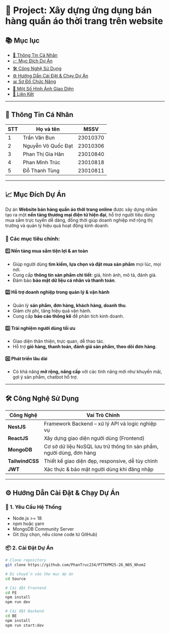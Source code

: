 # 🛒 Project: Xây dựng ứng dụng bán hàng quần áo thời trang trên website

## 📚 Mục lục

- [👤 Thông Tin Cá Nhân](#-thông-tin-cá-nhân)
- [📈 Mục Đích Dự Án](#-mục-đích-dự-án)
- [🛠️ Công Nghệ Sử Dụng](#️-công-nghệ-sử-dụng)
- [⚙️ Hướng Dẫn Cài Đặt & Chạy Dự Án](#️-hướng-dẫn-cài-đặt--chạy-dự-án)
- [📊 Sơ Đồ Chức Năng](#-sơ-đồ-chức-năng)
- [📸 Một Số Hình Ảnh Giao Diện](#-một-số-hình-ảnh-giao-diện)
- [🔗 Liên Kết](#-liên-kết)

---

## 👤 Thông Tin Cá Nhân

| STT | Họ và tên          | MSSV      |
|-----|--------------------|-----------|
| 1   | Trần Văn Bun       | 23010370  |
| 2   | Nguyễn Võ Quốc Đạt | 23010306  |
| 3   | Phan Thị Gia Hân   | 23010840  |
| 4   | Phan Minh Trúc     | 23010818  |
| 5   | Đỗ Thanh Tùng      | 23010811  |

---

## 📈 Mục Đích Dự Án

Dự án **Website bán hàng quần áo thời trang online** được xây dựng nhằm tạo ra một **nền tảng thương mại điện tử hiện đại**, hỗ trợ người tiêu dùng mua sắm trực tuyến dễ dàng, đồng thời giúp doanh nghiệp mở rộng thị trường và quản lý hiệu quả hoạt động kinh doanh.

### 🎯 Các mục tiêu chính:

#### 1️⃣ Nền tảng mua sắm tiện lợi & an toàn  
- Giúp người dùng **tìm kiếm, lựa chọn và đặt mua sản phẩm** mọi lúc, mọi nơi.  
- Cung cấp **thông tin sản phẩm chi tiết**: giá, hình ảnh, mô tả, đánh giá.  
- Đảm bảo **bảo mật dữ liệu cá nhân và thanh toán**.  

#### 2️⃣ Hỗ trợ doanh nghiệp trong quản lý & vận hành  
- Quản lý **sản phẩm, đơn hàng, khách hàng, doanh thu**.  
- Giảm chi phí, tăng hiệu quả vận hành.  
- Cung cấp **báo cáo thống kê** để phân tích kinh doanh.  

#### 3️⃣ Trải nghiệm người dùng tối ưu  
- Giao diện thân thiện, trực quan, dễ thao tác.  
- Hỗ trợ **giỏ hàng, thanh toán, đánh giá sản phẩm, theo dõi đơn hàng**.  

#### 4️⃣ Phát triển lâu dài  
- Có khả năng **mở rộng, nâng cấp** với các tính năng mới như khuyến mãi, gợi ý sản phẩm, chatbot hỗ trợ.  

---

## 🛠️ Công Nghệ Sử Dụng

| Công Nghệ     | Vai Trò Chính                            |
|----------------|-------------------------------------------|
| **NestJS**     | Framework Backend – xử lý API và logic nghiệp vụ |
| **ReactJS**    | Xây dựng giao diện người dùng (Frontend) |
| **MongoDB**    | Cơ sở dữ liệu NoSQL lưu trữ thông tin sản phẩm, người dùng, đơn hàng |
| **TailwindCSS**| Thiết kế giao diện đẹp, responsive, dễ tùy chỉnh |
| **JWT**        | Xác thực & bảo mật người dùng khi đăng nhập |

---

## ⚙️ Hướng Dẫn Cài Đặt & Chạy Dự Án

### 🔧 1. Yêu Cầu Hệ Thống
- Node.js >= 18  
- npm hoặc yarn  
- MongoDB Community Server  
- Git (tùy chọn, nếu clone code từ GitHub)

### 📦 2. Cài Đặt Dự Án
```bash
# Clone repository
git clone https://github.com/PhanTruc234/PTTKPM25-26_N05_Nhom2

# Di chuyển vào thư mục dự án
cd Source

# Cài đặt Frontend
cd FE
npm install
npm run dev

# Cài đặt Backend
cd BE
npm install
npm run start:dev


